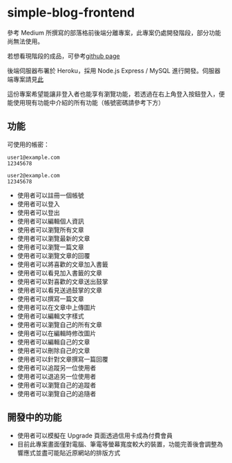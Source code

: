 # simple-blog-frontend

參考 Medium 所撰寫的部落格前後端分離專案，此專案仍處開發階段，部分功能尚無法使用。

若想看現階段的成品，可參考[github page](https://easonlin0716.github.io/simple-blog-frontend/#/posts)

後端伺服器布署於 Heroku，採用 Node.js Express / MySQL 進行開發。伺服器端專案請見[此](https://github.com/EasonLin0716/simple-blog-backend)

這份專案希望能讓非登入者也能享有瀏覽功能，若透過在右上角登入按鈕登入，便能使用現有功能中介紹的所有功能（帳號密碼請參考下方）

## 功能

可使用的帳密：

```
user1@example.com
12345678

user2@example.com
12345678
```

- 使用者可以註冊一個帳號
- 使用者可以登入
- 使用者可以登出
- 使用者可以編輯個人資訊
- 使用者可以瀏覽所有文章
- 使用者可以瀏覽最新的文章
- 使用者可以瀏覽一篇文章
- 使用者可以瀏覽文章的回覆
- 使用者可以將喜歡的文章加入書籤
- 使用者可以看見加入書籤的文章
- 使用者可以對喜歡的文章送出鼓掌
- 使用者可以看見送過鼓掌的文章
- 使用者可以撰寫一篇文章
- 使用者可以在文章中上傳圖片
- 使用者可以編輯文字樣式
- 使用者可以瀏覽自己的所有文章
- 使用者可以在編輯時修改圖片
- 使用者可以編輯自己的文章
- 使用者可以刪除自己的文章
- 使用者可以針對文章撰寫一篇回覆
- 使用者可以追蹤另一位使用者
- 使用者可以退追另一位使用者
- 使用者可以瀏覽自己的追蹤者
- 使用者可以瀏覽自己的追隨者

## 開發中的功能

- 使用者可以模擬在 Upgrade 頁面透過信用卡成為付費會員
- 目前此專案畫面僅對電腦、筆電等螢幕寬度較大的裝置，功能完善後會調整為響應式並盡可能貼近原網站的排版方式
